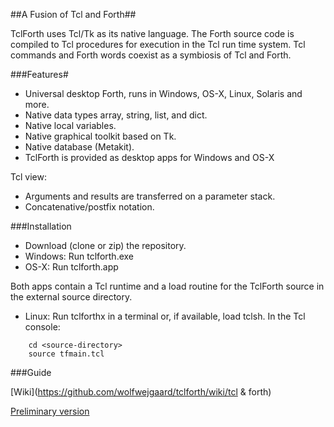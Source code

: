 ##A Fusion of Tcl and Forth##

TclForth uses Tcl/Tk as its native language. The Forth source code is compiled to Tcl procedures for execution in the Tcl run time system. Tcl commands and Forth words coexist as a symbiosis of Tcl and Forth. 


###Features#

* Universal desktop Forth, runs in Windows, OS-X, Linux, Solaris and more. 
* Native data types array, string, list, and dict.
* Native local variables.
* Native graphical toolkit based on Tk.
* Native database (Metakit).
* TclForth is provided as desktop apps for Windows and OS-X

Tcl view:

* Arguments and results are transferred on a parameter stack. 
* Concatenative/postfix notation.

###Installation
* Download (clone or zip) the repository.
* Windows: Run tclforth.exe
* OS-X: Run tclforth.app

Both apps contain a Tcl runtime and a load routine for the TclForth source in the external source directory. 

* Linux: Run tclforthx in a terminal or, if available, load tclsh. In the Tcl console:

```
    cd <source-directory>
    source tfmain.tcl
```

###Guide

[Wiki](https://github.com/wolfwejgaard/tclforth/wiki/tcl & forth)

[Preliminary version](https://code.google.com/p/tclforth/wiki/Tutorial)
